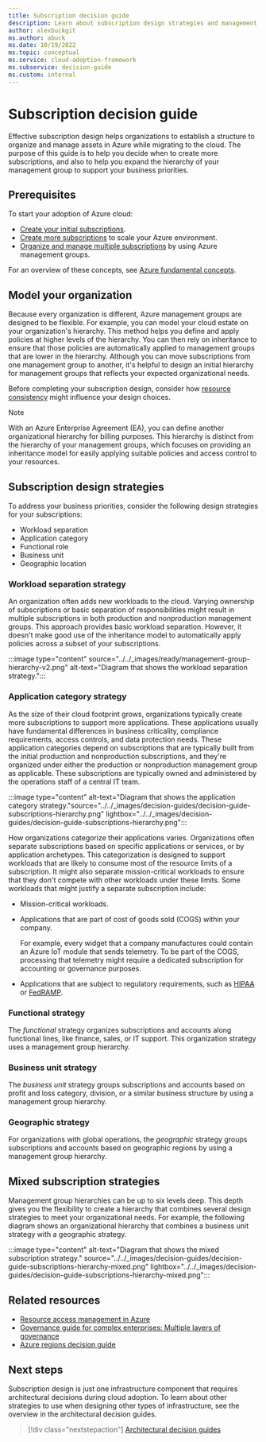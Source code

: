 ```yaml
---
title: Subscription decision guide
description: Learn about subscription design strategies and management group hierarchy to organize your Azure assets.
author: alexbuckgit
ms.author: abuck
ms.date: 10/19/2022
ms.topic: conceptual
ms.service: cloud-adoption-framework
ms.subservice: decision-guide
ms.custom: internal
---
```


# Subscription decision guide

Effective subscription design helps organizations to establish a structure to organize and manage assets in Azure while migrating to the cloud. The purpose of this guide is to help you decide when to create more subscriptions, and also to help you expand the hierarchy of your management group to support your business priorities.

## Prerequisites

To start your adoption of Azure cloud:

- [Create your initial subscriptions](../../ready/azure-best-practices/initial-subscriptions.md).
- [Create more subscriptions](../../ready/azure-best-practices/scale-subscriptions.md) to scale your Azure environment.
- [Organize and manage multiple subscriptions](../../ready/azure-best-practices/organize-subscriptions.md) by using Azure management groups.

For an overview of these concepts, see [Azure fundamental concepts](../../ready/considerations/fundamental-concepts.md).

## Model your organization

Because every organization is different, Azure management groups are designed to be flexible. For example, you can model your cloud estate on your organization's hierarchy. This method helps you define and apply policies at higher levels of the hierarchy. You can then rely on inheritance to ensure that those policies are automatically applied to management groups that are lower in the hierarchy. Although you can move subscriptions from one management group to another, it's helpful to design an initial hierarchy for management groups that reflects your expected organizational needs.

Before completing your subscription design, consider how [resource consistency](../resource-consistency/index.md) might influence your design choices.

> [!NOTE]
> With an Azure Enterprise Agreement (EA), you can define another organizational hierarchy for billing purposes. This hierarchy is distinct from the hierarchy of your management groups, which focuses on providing an inheritance model for easily applying suitable policies and access control to your resources.

## Subscription design strategies

To address your business priorities, consider the following design strategies for your subscriptions:

- Workload separation
- Application category
- Functional role
- Business unit
- Geographic location

### Workload separation strategy

An organization often adds new workloads to the cloud. Varying ownership of subscriptions or basic separation of responsibilities might result in multiple subscriptions in both production and nonproduction management groups. This approach provides basic workload separation. However, it doesn't make good use of the inheritance model to automatically apply policies across a subset of your subscriptions.

:::image type="content" source="../../_images/ready/management-group-hierarchy-v2.png" alt-text="Diagram that shows the workload separation strategy.":::

### Application category strategy

As the size of their cloud footprint grows, organizations typically create more subscriptions to support more applications. These applications usually have fundamental differences in business criticality, compliance requirements, access controls, and data protection needs. These application categories depend on subscriptions that are typically built from the initial production and nonproduction subscriptions, and they're organized under either the production or nonproduction management group as applicable. These subscriptions are typically owned and administered by the operations staff of a central IT team.

:::image type="content" alt-text="Diagram that shows the application category strategy."source="../../_images/decision-guides/decision-guide-subscriptions-hierarchy.png" lightbox="../../_images/decision-guides/decision-guide-subscriptions-hierarchy.png":::

How organizations categorize their applications varies. Organizations often separate subscriptions based on specific applications or services, or by application archetypes. This categorization is designed to support workloads that are likely to consume most of the resource limits of a subscription. It might also separate mission-critical workloads to ensure that they don't compete with other workloads under these limits. Some workloads that might justify a separate subscription include:

- Mission-critical workloads.

- Applications that are part of cost of goods sold (COGS) within your company.

  For example, every widget that a company manufactures could contain an Azure IoT module that sends telemetry. To be part of the COGS, processing that telemetry might require a dedicated subscription for accounting or governance purposes.

- Applications that are subject to regulatory requirements, such as [HIPAA](https://www.hhs.gov/hipaa/index.html) or [FedRAMP](https://www.fedramp.gov/).

### Functional strategy

The *functional* strategy organizes subscriptions and accounts along functional lines, like finance, sales, or IT support. This organization strategy uses a management group hierarchy.

### Business unit strategy

The *business unit* strategy groups subscriptions and accounts based on profit and loss category, division, or a similar business structure by using a management group hierarchy.

### Geographic strategy

For organizations with global operations, the *geographic* strategy groups subscriptions and accounts based on geographic regions by using a management group hierarchy.

## Mixed subscription strategies

Management group hierarchies can be up to six levels deep. This depth gives you the flexibility to create a hierarchy that combines several design strategies to meet your organizational needs. For example, the following diagram shows an organizational hierarchy that combines a business unit strategy with a geographic strategy.

:::image type="content" alt-text="Diagram that shows the mixed subscription strategy." source="../../_images/decision-guides/decision-guide-subscriptions-hierarchy-mixed.png" lightbox="../../_images/decision-guides/decision-guide-subscriptions-hierarchy-mixed.png":::

## Related resources

- [Resource access management in Azure](../../govern/resource-consistency/resource-access-management.md)
- [Governance guide for complex enterprises: Multiple layers of governance](../../govern/guides/complex/multiple-layers-of-governance.md)
- [Azure regions decision guide](../../migrate/azure-best-practices/multiple-regions.md)

## Next steps

Subscription design is just one infrastructure component that requires architectural decisions during cloud adoption. To learn about other strategies to use when designing other types of infrastructure, see the overview in the architectural decision guides.

> [!div class="nextstepaction"]
> [Architectural decision guides](../index.md)
